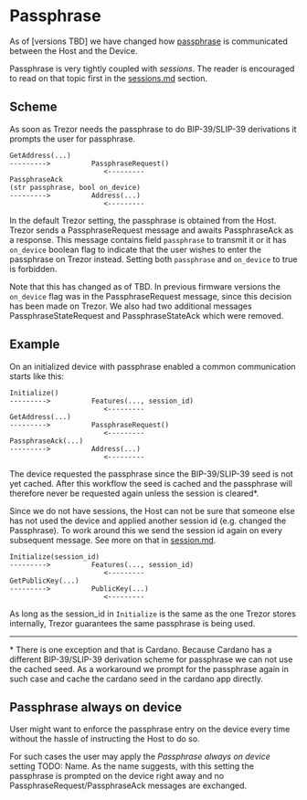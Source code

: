 # Passphrase 

As of \[versions TBD\] we have changed how [passphrase](https://wiki.trezor.io/Passphrase) is communicated between the Host and the Device.
 
Passphrase is very tightly coupled with _sessions_. The reader is encouraged to read on that topic first in the [sessions.md](sessions.md) section.

## Scheme

As soon as Trezor needs the passphrase to do BIP-39/SLIP-39 derivations it prompts the user for passphrase.

```
GetAddress(...) 
--------->          PassphraseRequest()
                       <---------
PassphraseAck
(str passphrase, bool on_device)  
--------->          Address(...)
                       <---------
```

In the default Trezor setting, the passphrase is obtained from the Host. Trezor sends a PassphraseRequest message and awaits PassphraseAck as a response. This message contains field `passphrase` to transmit it or it has `on_device` boolean flag to indicate that the user wishes to enter the passphrase on Trezor instead. Setting both `passphrase` and `on_device` to true is forbidden.

Note that this has changed as of TBD. In previous firmware versions the `on_device` flag was in the PassphraseRequest message, since this decision has been made on Trezor. We also had two additional messages PassphraseStateRequest and PassphraseStateAck which were removed.

## Example

On an initialized device with passphrase enabled a common communication starts like this:

```
Initialize()
--------->          Features(..., session_id)
                       <---------
GetAddress(...) 
--------->          PassphraseRequest()
                       <---------
PassphraseAck(...)
--------->          Address(...)
                       <---------
```

The device requested the passphrase since the BIP-39/SLIP-39 seed is not yet cached. After this workflow the seed is cached and the passphrase will therefore never be requested again unless the session is cleared*. 

Since we do not have sessions, the Host can not be sure that someone else has not used the device and applied another session id (e.g. changed the Passphrase). To work around this we send the session id again on every subsequent message. See more on that in [session.md]().

```
Initialize(session_id)
--------->          Features(..., session_id)
                       <---------
GetPublicKey(...) 
--------->          PublicKey(...)
                       <---------
```

As long as the session_id in `Initialize` is the same as the one Trezor stores internally, Trezor guarantees the same passphrase is being used.

----

\* There is one exception and that is Cardano. Because Cardano has a different BIP-39/SLIP-39 derivation scheme for passphrase we can not use the cached seed. As a workaround we prompt for the passphrase again in such case and cache the cardano seed in the cardano app directly.

## Passphrase always on device

User might want to enforce the passphrase entry on the device every time without the hassle of instructing the Host to do so.

For such cases the user may apply the *Passphrase always on device* setting TODO: Name. As the name suggests, with this setting the passphrase is prompted on the device right away and no PassphraseRequest/PassphraseAck messages are exchanged.
